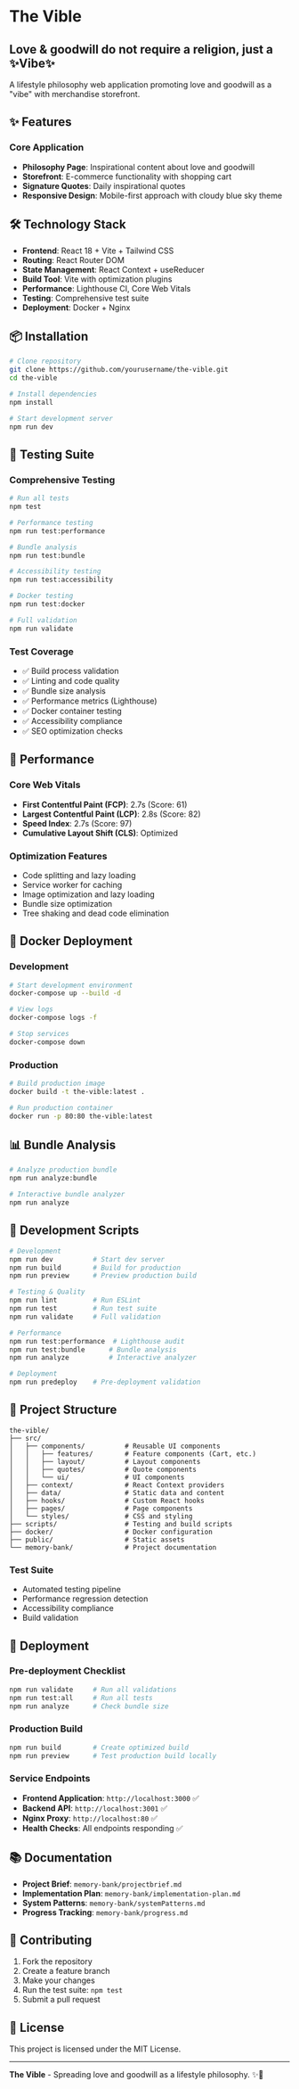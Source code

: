 # The Vible 

## Love & goodwill do not require a religion, just a ✨Vibe✨

A lifestyle philosophy web application promoting love and goodwill as a "vibe" with merchandise storefront.

## ✨ Features

### Core Application
- **Philosophy Page**: Inspirational content about love and goodwill
- **Storefront**: E-commerce functionality with shopping cart
- **Signature Quotes**: Daily inspirational quotes
- **Responsive Design**: Mobile-first approach with cloudy blue sky theme

## 🛠️ Technology Stack

- **Frontend**: React 18 + Vite + Tailwind CSS
- **Routing**: React Router DOM
- **State Management**: React Context + useReducer
- **Build Tool**: Vite with optimization plugins
- **Performance**: Lighthouse CI, Core Web Vitals
- **Testing**: Comprehensive test suite
- **Deployment**: Docker + Nginx

## 📦 Installation

```bash
# Clone repository
git clone https://github.com/yourusername/the-vible.git
cd the-vible

# Install dependencies
npm install

# Start development server
npm run dev
```

## 🧪 Testing Suite

### Comprehensive Testing
```bash
# Run all tests
npm test

# Performance testing
npm run test:performance

# Bundle analysis
npm run test:bundle

# Accessibility testing
npm run test:accessibility

# Docker testing
npm run test:docker

# Full validation
npm run validate
```

### Test Coverage
- ✅ Build process validation
- ✅ Linting and code quality
- ✅ Bundle size analysis
- ✅ Performance metrics (Lighthouse)
- ✅ Docker container testing
- ✅ Accessibility compliance
- ✅ SEO optimization checks

## 🚀 Performance

### Core Web Vitals
- **First Contentful Paint (FCP)**: 2.7s (Score: 61)
- **Largest Contentful Paint (LCP)**: 2.8s (Score: 82)
- **Speed Index**: 2.7s (Score: 97)
- **Cumulative Layout Shift (CLS)**: Optimized

### Optimization Features
- Code splitting and lazy loading
- Service worker for caching
- Image optimization and lazy loading
- Bundle size optimization
- Tree shaking and dead code elimination

## 🐳 Docker Deployment

### Development
```bash
# Start development environment
docker-compose up --build -d

# View logs
docker-compose logs -f

# Stop services
docker-compose down
```

### Production
```bash
# Build production image
docker build -t the-vible:latest .

# Run production container
docker run -p 80:80 the-vible:latest
```

## 📊 Bundle Analysis

```bash
# Analyze production bundle
npm run analyze:bundle

# Interactive bundle analyzer
npm run analyze
```

## 🔧 Development Scripts

```bash
# Development
npm run dev          # Start dev server
npm run build        # Build for production
npm run preview      # Preview production build

# Testing & Quality
npm run lint         # Run ESLint
npm run test         # Run test suite
npm run validate     # Full validation

# Performance
npm run test:performance  # Lighthouse audit
npm run test:bundle      # Bundle analysis
npm run analyze          # Interactive analyzer

# Deployment
npm run predeploy    # Pre-deployment validation
```

## 📁 Project Structure

```
the-vible/
├── src/
│   ├── components/          # Reusable UI components
│   │   ├── features/        # Feature components (Cart, etc.)
│   │   ├── layout/          # Layout components
│   │   ├── quotes/          # Quote components
│   │   └── ui/              # UI components
│   ├── context/             # React Context providers
│   ├── data/                # Static data and content
│   ├── hooks/               # Custom React hooks
│   ├── pages/               # Page components
│   └── styles/              # CSS and styling
├── scripts/                 # Testing and build scripts
├── docker/                  # Docker configuration
├── public/                  # Static assets
└── memory-bank/             # Project documentation
```

### Test Suite
- Automated testing pipeline
- Performance regression detection
- Accessibility compliance
- Build validation

## 🚀 Deployment

### Pre-deployment Checklist
```bash
npm run validate     # Run all validations
npm run test:all     # Run all tests
npm run analyze      # Check bundle size
```

### Production Build
```bash
npm run build        # Create optimized build
npm run preview      # Test production build locally
```

### Service Endpoints
- **Frontend Application**: `http://localhost:3000` ✅
- **Backend API**: `http://localhost:3001` ✅
- **Nginx Proxy**: `http://localhost:80` ✅
- **Health Checks**: All endpoints responding ✅

## 📚 Documentation

- **Project Brief**: `memory-bank/projectbrief.md`
- **Implementation Plan**: `memory-bank/implementation-plan.md`
- **System Patterns**: `memory-bank/systemPatterns.md`
- **Progress Tracking**: `memory-bank/progress.md`

## 🤝 Contributing

1. Fork the repository
2. Create a feature branch
3. Make your changes
4. Run the test suite: `npm test`
5. Submit a pull request

## 📄 License

This project is licensed under the MIT License.

---

**The Vible** - Spreading love and goodwill as a lifestyle philosophy. ✨💙
